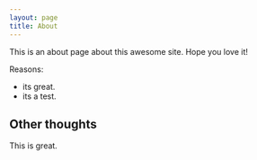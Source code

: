 ```yaml
---
layout: page
title: About 
---
```


This is an about page about this awesome site.
Hope you love it!

Reasons:
- its great.
- its a test.

## Other thoughts

This is great.
